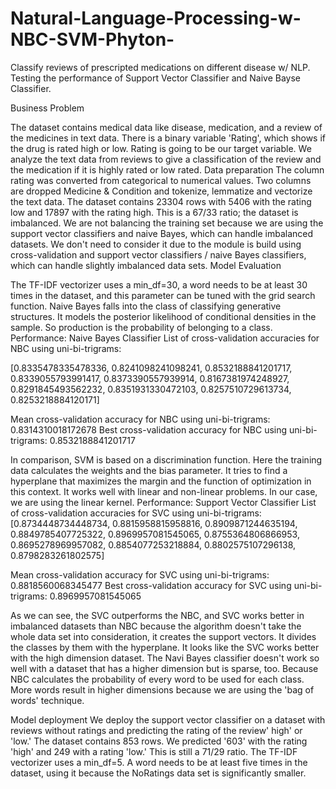 # Natural-Language-Processing-w-NBC-SVM-Phyton-
Classify reviews of prescripted medications on different disease w/ NLP. Testing the performance of Support Vector Classifier and Naive Bayse Classifier.

Business Problem

The dataset contains medical data like disease, medication, and a review of the medicines in text data. There is a binary variable 'Rating', which shows if the drug is rated high or low. Rating is going to be our target variable. We analyze the text data from reviews to give a classification of the review and the medication if it is highly rated or low rated.
Data preparation
The column rating was converted from categorical to numerical values. Two columns are dropped Medicine & Condition and tokenize, lemmatize and vectorize the text data.
The dataset contains 23304 rows with 5406 with the rating low and 17897 with the rating high. This is a 67/33 ratio; the dataset is imbalanced. We are not balancing the training set because we are using the support vector classifiers and naive Bayes, which can handle imbalanced datasets. We don't need to consider it due to the module is build using cross-validation and support vector classifiers / naive Bayes classifiers, which can handle slightly imbalanced data sets. 
Model Evaluation

The TF-IDF vectorizer uses a min_df=30, a  word needs to be at least 30 times in the dataset, and this parameter can be tuned with the grid search function.
Naive Bayes falls into the class of classifying generative structures. It models the posterior likelihood of conditional densities in the sample. So production is the probability of belonging to a class. 
Performance: Naive Bayes Classifier
List of cross-validation accuracies for NBC using uni-bi-trigrams:

[0.8335478335478336, 0.8241098241098241, 0.8532188841201717, 0.8339055793991417, 0.8373390557939914, 0.8167381974248927, 0.8291845493562232, 0.8351931330472103, 0.8257510729613734, 0.8253218884120171]

Mean cross-validation accuracy for NBC using uni-bi-trigrams:  0.8314310018172678
Best cross-validation accuracy for NBC using uni-bi-trigrams:  0.8532188841201717

In comparison, SVM is based on a discrimination function. Here the training data calculates the weights and the bias parameter. It tries to find a hyperplane that maximizes the margin and the function of optimization in this context. It works well with linear and non-linear problems. In our case, we are using the linear kernel.
Performance: Support Vector Classifier
List of cross-validation accuracies for SVC using uni-bi-trigrams: 
[0.8734448734448734, 0.8815958815958816, 0.8909871244635194, 0.8849785407725322, 0.8969957081545065, 0.8755364806866953, 0.8695278969957082, 0.8854077253218884, 0.8802575107296138, 0.8798283261802575]

Mean cross-validation accuracy for SVC using uni-bi-trigrams:  0.8818560068345477
Best cross-validation accuracy for SVC using uni-bi-trigrams:  0.8969957081545065

As we can see, the SVC outperforms the NBC, and SVC works better in imbalanced datasets than NBC because the algorithm doesn't take the whole data set into consideration, it creates the support vectors. It divides the classes by them with the hyperplane. It looks like the SVC works better with the high dimension dataset. The Navi Bayes classifier doesn't work so well with a dataset that has a higher dimension but is sparse, too. Because NBC calculates the probability of every word to be used for each class. More words result in higher dimensions because we are using the 'bag of words' technique.

Model deployment
We deploy the support vector classifier on a dataset with reviews without ratings and predicting the rating of the review' high' or 'low.' The dataset contains 853 rows. We predicted '603' with the rating 'high' and 249 with a rating 'low.'  This is still a 71/29 ratio.
The TF-IDF vectorizer uses a min_df=5. A word needs to be at least five times in the dataset, using it because the NoRatings data set is significantly smaller.
